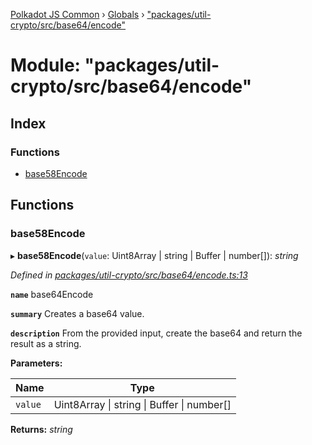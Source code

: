 [Polkadot JS Common](../README.md) › [Globals](../globals.md) › ["packages/util-crypto/src/base64/encode"](_packages_util_crypto_src_base64_encode_.md)

# Module: "packages/util-crypto/src/base64/encode"

## Index

### Functions

* [base58Encode](_packages_util_crypto_src_base64_encode_.md#base58encode)

## Functions

###  base58Encode

▸ **base58Encode**(`value`: Uint8Array | string | Buffer | number[]): *string*

*Defined in [packages/util-crypto/src/base64/encode.ts:13](https://github.com/polkadot-js/common/blob/72281008/packages/util-crypto/src/base64/encode.ts#L13)*

**`name`** base64Encode

**`summary`** Creates a base64 value.

**`description`** 
From the provided input, create the base64 and return the result as a string.

**Parameters:**

Name | Type |
------ | ------ |
`value` | Uint8Array &#124; string &#124; Buffer &#124; number[] |

**Returns:** *string*
